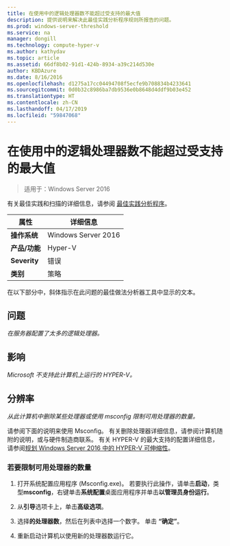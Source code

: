 ```yaml
---
title: 在使用中的逻辑处理器数不能超过受支持的最大值
description: 提供说明来解决此最佳实践分析程序规则所报告的问题。
ms.prod: windows-server-threshold
ms.service: na
manager: dongill
ms.technology: compute-hyper-v
ms.author: kathydav
ms.topic: article
ms.assetid: 66df8b02-91d1-424b-8934-a39c214d530e
author: KBDAzure
ms.date: 8/16/2016
ms.openlocfilehash: d1275a17cc04494708f5ecfe9b708834b4233641
ms.sourcegitcommit: 0d0b32c8986ba7db9536e0b8648d4ddf9b03e452
ms.translationtype: HT
ms.contentlocale: zh-CN
ms.lasthandoff: 04/17/2019
ms.locfileid: "59847068"
---
```

# <a name="the-number-of-logical-processors-in-use-must-not-exceed-the-supported-maximum"></a>在使用中的逻辑处理器数不能超过受支持的最大值

>适用于：Windows Server 2016

有关最佳实践和扫描的详细信息，请参阅 [最佳实践分析程序](https://go.microsoft.com/fwlink/?LinkId=122786)。  
  
|属性|详细信息|  
|-|-|  
|**操作系统**|Windows Server 2016|  
|**产品/功能**|Hyper-V|  
|**Severity**|错误|  
|**类别**|策略|  
  
在以下部分中，斜体指示在此问题的最佳做法分析器工具中显示的文本。  
  
## <a name="issue"></a>问题  
  
*在服务器配置了太多的逻辑处理器。*  
  
## <a name="impact"></a>影响  
  
*Microsoft 不支持此计算机上运行的 HYPER-V。*  
  
## <a name="resolution"></a>分辨率  
  
*从此计算机中删除某些处理器或使用 msconfig 限制可用处理器的数量。*  
  
请参阅下面的说明来使用 Msconfig。 有关删除处理器详细信息，请参阅计算机随附的说明，或与硬件制造商联系。 有关 HYPER-V 的最大支持的配置详细信息，请参阅[规划 Windows Server 2016 中的 HYPER-V 可伸缩性](../plan/Plan-for-Hyper-V-scalability-in-Windows-Server-2016.md)。  
  
### <a name="to-limit-the-number-of-available-processors"></a>若要限制可用处理器的数量  
  
1.  打开系统配置应用程序 (Msconfig.exe)。 若要执行此操作，请单击**启动**，类型**msconfig**，右键单击**系统配置**桌面应用程序并单击**以管理员身份运行**。  
  
2.  从**引导**选项卡上，单击**高级选项**。  
  
3.  选择**的处理器数**，然后在列表中选择一个数字。 单击 **“确定”**。  
  
4.  重新启动计算机以使用新的处理器数运行它。  
  


